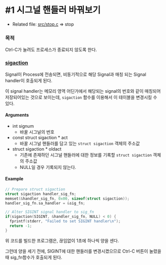 # #1 시그널 핸들러 바꿔보기

- Related file: [src/stop.c](/signal/src/stop.c) => stop

### 목적

Ctrl-C가 눌려도 프로세스가 종료되지 않도록 한다.

### [sigaction](http://man7.org/linux/man-pages/man2/sigaction.2.html)

Signal이 Process에 전송되면, 비동기적으로 해당 Signal과 매칭 되는 Signal handler이 호출되게 된다.

이 signal handler는 메모리 영역 어딘가에서 해당되는 signal의 번호와 같이 매칭되어 저장되어있는 것으로 보이는데, `sigaction` 함수를 이용해서 이 테이블을 변경시킬 수 있다.

#### Arguments

- int signum
  - 바꿀 시그널의 번호
- const struct sigaction * act
  - 바꿀 시그널 핸들러를 담고 있는 `struct sigaction` 객체의 주소값
- struct sigaction * oldact
  - 기존에 존재하던 시그널 핸들러에 대한 정보를 기록할 `struct sigaction` 객체의 주소값
  - NULL일 경우 기록되지 않는다.

#### Example

```c
// Prepare struct sigaction
struct sigaction handler_sig_fn;
memset(&handler_sig_fn, 0x00, sizeof(struct sigaction));
handler_sig_fn.sa_handler = &sig_fn;

// Alter SIGINT signal handler to sig_fn
if(sigaction(SIGINT, &handler_sig_fn, NULL) < 0) {
  fprintf(stderr, "Failed to set SIGINT handler\n");
  return -1;
}
```

위 코드를 빌드한 프로그램은, 끊임없이 1초에 하나씩 양을 센다.

그런데 양을 세기 전에, SIGINT에 대한 핸들러를 변경시켰으므로 Ctrl-C 버튼이 눌렸을 때 sig_fn함수가 호출되게 된다.

